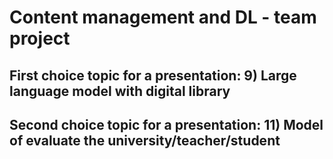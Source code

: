 # Content management and DL - team project

## First choice topic for a presentation: 9) Large language model with digital library


## Second choice topic for a presentation: 11) Model of evaluate the university/teacher/student
